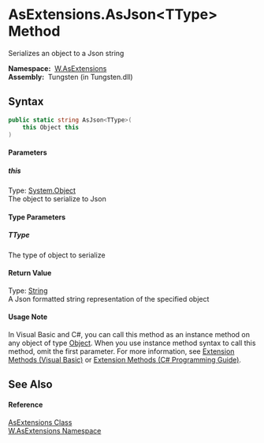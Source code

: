 AsExtensions.AsJson&lt;TType> Method
====================================
   Serializes an object to a Json string

  **Namespace:**  [W.AsExtensions][1]  
  **Assembly:**  Tungsten (in Tungsten.dll)

Syntax
------

```csharp
public static string AsJson<TType>(
	this Object this
)

```

#### Parameters

##### *this*
Type: [System.Object][2]  
The object to serialize to Json

#### Type Parameters

##### *TType*
The type of object to serialize

#### Return Value
Type: [String][3]  
A Json formatted string representation of the specified object
#### Usage Note
In Visual Basic and C#, you can call this method as an instance method on any object of type [Object][2]. When you use instance method syntax to call this method, omit the first parameter. For more information, see [Extension Methods (Visual Basic)][4] or [Extension Methods (C# Programming Guide)][5].

See Also
--------

#### Reference
[AsExtensions Class][6]  
[W.AsExtensions Namespace][1]  

[1]: ../README.md
[2]: http://msdn.microsoft.com/en-us/library/e5kfa45b
[3]: http://msdn.microsoft.com/en-us/library/s1wwdcbf
[4]: http://msdn.microsoft.com/en-us/library/bb384936.aspx
[5]: http://msdn.microsoft.com/en-us/library/bb383977.aspx
[6]: README.md